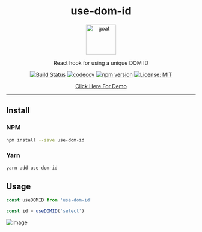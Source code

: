 <div align="center">
<h1>use-dom-id</h1>

<a href="https://www.joypixels.com/profiles/emoji/1F999">
  <img
    height="80"
    width="80"
    alt="goat"
    src="https://user-images.githubusercontent.com/5364897/82831238-2c24c600-9eb8-11ea-90fd-23fad0ae7b7f.png"
  />
</a>

<p>React hook for using a unique DOM ID</p>

[![Build Status](https://travis-ci.org/tabone/use-dom-id.svg?branch=master)](https://travis-ci.org/tabone/use-dom-id)
[![codecov](https://codecov.io/gh/tabone/use-dom-id/branch/master/graph/badge.svg)](https://codecov.io/gh/tabone/use-dom-id)
[![npm version](https://badge.fury.io/js/use-dom-id.svg)](https://badge.fury.io/js/use-dom-id)
[![License: MIT](https://img.shields.io/badge/License-MIT-green.svg)](https://opensource.org/licenses/MIT)

[Click Here For Demo](https://codesandbox.io/s/use-dom-id-hook-fypf8?file=/src/Textfield.js)
</div>

<hr />

## Install

### NPM

```bash
npm install --save use-dom-id
```

### Yarn

```bash
yarn add use-dom-id
```

## Usage

```javascript
const useDOMID from 'use-dom-id'

const id = useDOMID('select')
```

![image](https://user-images.githubusercontent.com/5364897/82748965-466e7f00-9da6-11ea-8638-ddd7e1bfa147.png)
